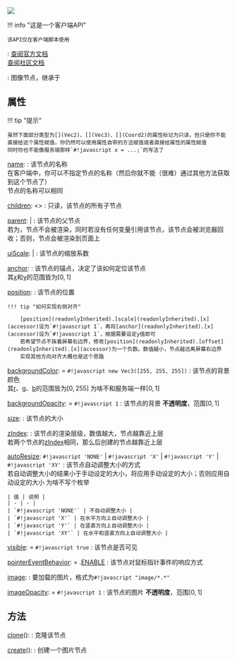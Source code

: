 <a href="https://github.com/qndm"><img src="https://img.shields.io/badge/%E8%B4%A1%E7%8C%AE%E8%80%85-qndm-blue"></img></a>

!!! info "这是一个客户端API"

    该API仅在客户端脚本使用

:   [查阅官方文档](https://box3.yuque.com/staff-khn556/wupvz3/gn3m97wz7xznz3un)  
    [查阅社区文档](https://www.yuque.com/box3lab/api/iyhkzb7p6kegqxwu)

:   图像节点，继承于[](UiRenderable)

## 属性
!!! tip "提示"

    虽然下面部分类型为[](Vec2)、[](Vec3)、[](Coord2)的属性标记为只读，但只是你不能直接给这个属性赋值，你仍然可以使用属性自带的方法赋值或者直接给属性的属性赋值  
    同时你也不能像服务端那样`#!javascript x = ...;`的写法了

[name](inherited): [](string)
:   该节点的名称  
    在客户端中，你可以不指定节点的名称（然后你就不能（很难）通过其他方法获取到这个节点了）  
    节点的名称可以相同

[children](readonlyInherited): [](ReadonlyArray)<[](UiNode)>
:   只读，该节点的所有子节点

[parent](inherited): [](UiNode) | [](undefined)
:   该节点的父节点  
    若为[](undefined)，节点不会被渲染，同时若没有任何变量引用该节点，该节点会被浏览器回收；否则，节点会被渲染到页面上

[uiScale](inherited): [](UiScale) | [](undefined)
:   该节点的缩放系数

[anchor](readonlyInherited): [](Vec2)
:   该节点的锚点，决定了该如何定位该节点  
    其[x](accessor)和[y](accessor)的范围皆为$[0, 1]$

[position](readonlyInherited): [](Coord2)
:   该节点的位置

    !!! tip "如何实现右侧对齐"

        [position](readonlyInherited).[scale](readonlyInherited).[x](accessor)设为`#!javascript 1`，再将[anchor](readonlyInherited).[x](accessor)设为`#!javascript 1`，根据需要设定y值即可  
        若希望节点不挨着屏幕右边界，修改[position](readonlyInherited).[offset](readonlyInherited).[x](accessor)为一个负数。数值越小，节点越远离屏幕右边界  
        实现其他方向对齐大概也是这个思路

[backgroundColor](readonlyInherited): [](Vec3) = `#!javascript new Vec3([255, 255, 255])`
:   该节点的背景颜色  
    其[r](accessor)、[g](accessor)、[b](accessor)的范围皆为$[0, 255]$
    <span class="hidden">为啥不和服务端一样$[0, 1]$</span>

[backgroundOpacity](inherited): [](number) = `#!javascript 1`
:   该节点的背景 **不透明度**，范围$[0, 1]$

[size](readonlyInherited): [](Coord2)
:   该节点的大小

[zIndex](inherited): [](number)
:   该节点的渲染层级，数值越大，节点越靠近上层  
    若两个节点的[zIndex](property)相同，那么后创建的节点越靠近上层

[autoResize](inherited): `#!javascript 'NONE'` | `#!javascript 'X'` | `#!javascript 'Y'` | `#!javascript 'XY'`
:   该节点自动调整大小的方式  
    若自动调整大小的结果小于手动设定的大小，将应用手动设定的大小；否则应用自动设定的大小
    <span class="hidden">为啥不写个枚举</span>

    | 值 | 说明 |
    | - | - |
    | `#!javascript 'NONE'` | 不自动调整大小 |
    | `#!javascript 'X'` | 在水平方向上自动调整大小 |
    | `#!javascript 'Y'` | 在竖直方向上自动调整大小 |
    | `#!javascript 'XY'` | 在水平和竖直方向上自动调整大小 |

[visible](inherited): [](boolean) = `#!javascript true`
:   该节点是否可见

[pointerEventBehavior](inherited): [](PointerEventBehavior) = [](PointerEventBehavior).[ENABLE](enumMember)
:   该节点对鼠标指针事件的响应方式

[image](property): [](string)
:   要加载的图片，格式为`#!javascript "image/*.*"`

[imageOpacity](inherited): [](number) = `#!javascript 1`
:   该节点的图片 **不透明度**，范围$[0, 1]$

## 方法
[clone](inheritedMethod)(): [](void)
:   克隆该节点

[create](staticMethod)(): [](UiImage)
:   创建一个图片节点